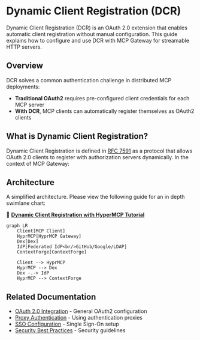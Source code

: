 # Dynamic Client Registration (DCR)

Dynamic Client Registration (DCR) is an OAuth 2.0 extension that enables automatic client registration without manual configuration. This guide explains how to configure and use DCR with MCP Gateway for streamable HTTP servers.

## Overview

DCR solves a common authentication challenge in distributed MCP deployments:
- **Traditional OAuth2** requires pre-configured client credentials for each MCP server
- **With DCR**, MCP clients can automatically register themselves as OAuth2 clients

## What is Dynamic Client Registration?

Dynamic Client Registration is defined in [RFC 7591](https://tools.ietf.org/html/rfc7591) as a protocol that allows OAuth 2.0 clients to register with authorization servers dynamically. In the context of MCP Gateway:

## Architecture

A simplified architecture. Please view the following guide for an in depth swimlane chart:

📖 **[Dynamic Client Registration with HyperMCP Tutorial](../tutorials/dcr-hyprmcp.md)**

```mermaid
graph LR
    Client[MCP Client]
    HyprMCP[HyprMCP Gateway]
    Dex[Dex]
    IdP[Federated IdP<br/>GitHub/Google/LDAP]
    ContextForge[ContextForge]

    Client --> HyprMCP
    HyprMCP --> Dex
    Dex -.-> IdP
    HyprMCP --> ContextForge
```

## Related Documentation

- [OAuth 2.0 Integration](oauth.md) - General OAuth2 configuration
- [Proxy Authentication](../deployment/proxy-auth.md) - Using authentication proxies
- [SSO Configuration](sso.md) - Single Sign-On setup
- [Security Best Practices](securing.md) - Security guidelines
